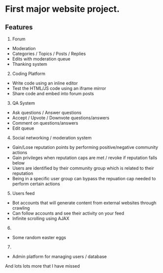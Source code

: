 # First major website project.

## Features

1. Forum
  -  Moderation
  - Categories / Topics / Posts / Replies
  - Edits with moderation queue
  - Thanking system

2. Coding Platform
  - Write code using an inline editor
  - Test the HTML/JS code using an iframe mirror
  - Share code and embed into forum posts

3. QA System
  - Ask questions / Answer questions
  - Accept / Upvote / Downvote questions/answers
  - Comment on questions/answers
  - Edit queue

4. Social networking / moderation system
  - Gain/Lose reputation points by performing positive/negative community actions
  - Gain privileges when reputation caps are met / revoke if reputation falls below
  - Users are identified by their community group which is related to their reputation
  - Being in a specific user group can bypass the repuation cap needed to perform certain actions

5. Users feed
  - Bot accounts that will generate content from external websites through crawling
  - Can follow accounts and see their activity on your feed
  - Infinite scrolling using AJAX

6. 
  - Some random easter eggs

7. 
  - Admin platform for managing users / database


And lots lots more that I have missed

